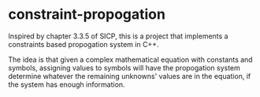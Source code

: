 # constraint-propogation

Inspired by chapter 3.3.5 of SICP, this is a project that implements a constraints based propogation system in C++.

The idea is that given a complex mathematical equation with constants and symbols, assigning values to symbols will have the propogation system determine whatever the remaining unknowns' values are in the equation, if the system has enough information.
